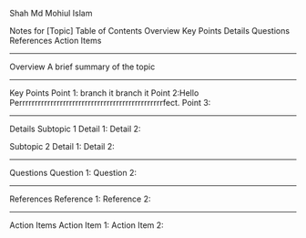 Shah Md Mohiul Islam

Notes for [Topic]
Table of Contents
Overview
Key Points
Details
Questions
References
Action Items

---

Overview
A brief summary of the topic

---

Key Points
Point 1:  branch it branch it
Point 2:Hello Perrrrrrrrrrrrrrrrrrrrrrrrrrrrrrrrrrrrrrrrrrrrrrfect.
Point 3:

---

Details
Subtopic 1
Detail 1:
Detail 2:

Subtopic 2
Detail 1:
Detail 2:

---

Questions
Question 1:
Question 2:

---

References
Reference 1:
Reference 2:

---

Action Items
Action Item 1:
Action Item 2: